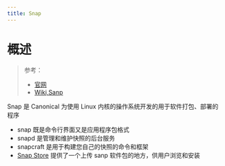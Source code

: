 ```yaml
---
title: Snap
---
```


# 概述

> 参考：
> - [官网](https://snapcraft.io/)
> - [Wiki,Sanp](<https://en.wikipedia.org/wiki/Snap_(software)>)

Snap 是 Canonical 为使用 Linux 内核的操作系统开发的用于软件打包、部署的程序

- snap 既是命令行界面又是应用程序包格式
- snapd 是管理和维护快照的后台服务
- snapcraft 是用于构建您自己的快照的命令和框架
- [Snap Store](https://snapcraft.io/store) 提供了一个上传 sanp 软件包的地方，供用户浏览和安装

